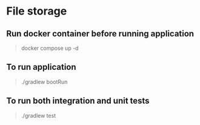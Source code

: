 # File storage

## Run docker container before running application
> docker compose up -d

## To run application
> ./gradlew bootRun

## To run both integration and unit tests
> ./gradlew test
